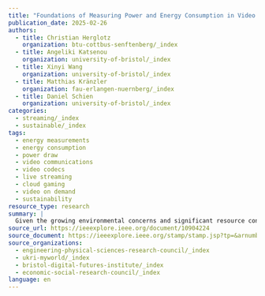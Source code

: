 ```yaml
---
title: "Foundations of Measuring Power and Energy Consumption in Video Communication"
publication_date: 2025-02-26
authors:
  - title: Christian Herglotz
    organization: btu-cottbus-senftenberg/_index
  - title: Angeliki Katsenou
    organization: university-of-bristol/_index
  - title: Xinyi Wang
    organization: university-of-bristol/_index
  - title: Matthias Kränzler
    organization: fau-erlangen-nuernberg/_index
  - title: Daniel Schien
    organization: university-of-bristol/_index
categories:
  - streaming/_index
  - sustainable/_index
tags:
  - energy measurements
  - energy consumption
  - power draw
  - video communications
  - video codecs
  - live streaming
  - cloud gaming
  - video on demand
  - sustainability
resource_type: research
summary: |
  Given the growing environmental concerns and significant resource consumption associated with video streaming on electronic devices, measuring the energy consumption is important to guide optimisation and to assess its relative environmental impact. In this paper, we provide comprehensive guidance to accurately measure the energy and power consumption in video communication technologies. We address the complexities inherent in measuring energy consumption across diverse software and hardware setups, with a focus on video communication tasks. We review current measurement techniques, identify limitations in existing practices, and propose a structured methodology that incorporates considerations for static and dynamic power consumption, appropriate sampling frequencies, and statistical rigor. Additionally, we introduce a reference workflow that is adaptable to various multimedia applications and demonstrate its applicability through a case study. By offering clear guidance and practical tools, this work aims to improve the reliability, reproducibility, and comparability of energy consumption measurements in video technologies, providing a strong foundation for the multimedia community to base decisions on.
source_url: https://ieeexplore.ieee.org/document/10904224
source_document: https://ieeexplore.ieee.org/stamp/stamp.jsp?tp=&arnumber=10904224
source_organizations:
  - engineering-physical-sciences-research-council/_index
  - ukri-myworld/_index
  - bristol-digital-futures-institute/_index
  - economic-social-research-council/_index
language: en
---
```

